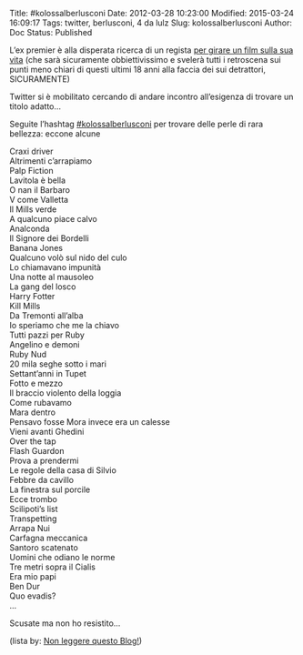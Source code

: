 Title: #kolossalberlusconi
Date: 2012-03-28 10:23:00
Modified: 2015-03-24 16:09:17
Tags: twitter, berlusconi, 4 da lulz
Slug: kolossalberlusconi
Author: Doc
Status: Published

L’ex premier è alla disperata ricerca di un regista [per girare un film
sulla sua
vita](http://nonleggerlo.blogspot.it/2012/03/la-mano-giusta.html "Non leggere questo blog!: La mano giusta")
(che sarà sicuramente obbiettivissimo e svelerà tutti i retroscena sui
punti meno chiari di questi ultimi 18 anni alla faccia dei sui
detrattori, SICURAMENTE)

Twitter si è mobilitato cercando di andare incontro all’esigenza di
trovare un titolo adatto…

Seguite l’hashtag
[\#kolossalberlusconi](https://twitter.com/#!/search/%23kolossalberlusconi "#kolossalberlusconi")
per trovare delle perle di rara bellezza: eccone alcune

Craxi driver  
Altrimenti c’arrapiamo  
Palp Fiction  
Lavitola è bella  
O nan il Barbaro  
V come Valletta  
Il Mills verde  
A qualcuno piace calvo  
Analconda  
Il Signore dei Bordelli  
Banana Jones  
Qualcuno volò sul nido del culo  
Lo chiamavano impunità  
Una notte al mausoleo  
La gang del losco  
Harry Fotter  
Kill Mills  
Da Tremonti all’alba  
Io speriamo che me la chiavo  
Tutti pazzi per Ruby  
Angelino e demoni  
Ruby Nud  
20 mila seghe sotto i mari  
Settant’anni in Tupet  
Fotto e mezzo  
Il braccio violento della loggia  
Come rubavamo  
Mara dentro  
Pensavo fosse Mora invece era un calesse  
Vieni avanti Ghedini  
Over the tap  
Flash Guardon  
Prova a prendermi  
Le regole della casa di Silvio  
Febbre da cavillo  
La finestra sul porcile  
Ecce trombo  
Scilipoti’s list  
Transpetting  
Arrapa Nui  
Carfagna meccanica  
Santoro scatenato  
Uomini che odiano le norme  
Tre metri sopra il Cialis  
Era mio papi  
Ben Dur  
Quo evadis?  
…

Scusate ma non ho resistito…

(lista by: [Non leggere questo
Blog!](http://nonleggerlo.blogspot.it/ "Non leggere questo Blog!"))
